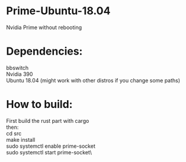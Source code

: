 # Prime-Ubuntu-18.04
Nvidia Prime without rebooting

# Dependencies:
bbswitch\
Nvidia 390\
Ubuntu 18.04 (might work with other distros if you change some paths)

# How to build:
First build the rust part with cargo\
then:\
cd src\
make install\
sudo systemctl enable prime-socket\
sudo systemctl start prime-socket\
